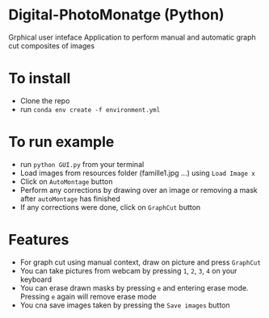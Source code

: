 # Digital-PhotoMonatge (Python)

Grphical user inteface Application to perform manual and automatic graph cut composites of images

# To install
  - Clone the repo
  - run `conda env create -f environment.yml`

# To run example
  - run `python GUI.py` from your terminal
  - Load images from resources folder (famille1.jpg ...) using `Load Image x`
  - Click on `AutoMontage` button
  - Perform any corrections by drawing over an image or removing a mask after `autoMontage` has finished
  - If any corrections were done, click on `GraphCut` button
  
# Features
  - For graph cut using manual context, draw on picture and press `GraphCut`
  - You can take pictures from webcam by pressing `1`, `2`, `3`, `4` on your keyboard
  - You can erase drawn masks by pressing `e` and entering erase mode. Pressing `e` again will remove erase mode
  - You cna save images taken by pressing the `Save images` button

